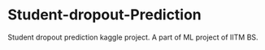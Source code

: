 # Student-dropout-Prediction
Student dropout prediction kaggle project. A part of ML project of IITM BS.

